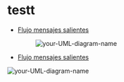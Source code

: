# testt

<ul>
  <li><a href="">Flujo mensajes salientes</a></li>
  <dl><dd>
    
  ![your-UML-diagram-name](http://www.plantuml.com/plantuml/proxy?cache=no&src=https://raw.githubusercontent.com/ramaaorella/test/main/test.iuml)

</dl></dd>
  <li><a href="">Flujo mensajes salientes</a></li>
</ul>

![your-UML-diagram-name](http://www.plantuml.com/plantuml/proxy?cache=no&src=https://raw.githubusercontent.com/jonashackt/plantuml-markdown/master/example-uml.iuml)

